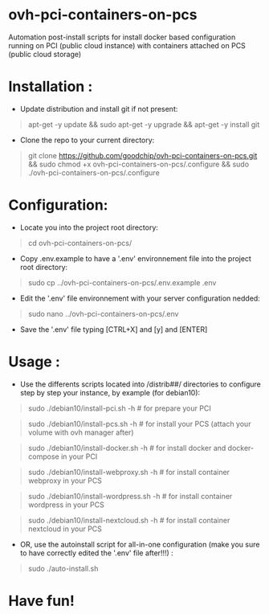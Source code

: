 # ovh-pci-containers-on-pcs
Automation post-install scripts for install docker based configuration running on PCI (public cloud instance) with containers attached on PCS (public cloud storage)


# Installation :
* Update distribution and install git if not present:
> apt-get -y update && sudo apt-get -y upgrade && apt-get -y install git

* Clone the repo to your current directory:
> git clone https://github.com/goodchip/ovh-pci-containers-on-pcs.git && sudo chmod +x ovh-pci-containers-on-pcs/.configure && sudo ./ovh-pci-containers-on-pcs/.configure

# Configuration:
* Locate you into the project root directory:
> cd ovh-pci-containers-on-pcs/

* Copy .env.example to have a '.env' environnement file into the project root directory:
> sudo cp ../ovh-pci-containers-on-pcs/.env.example .env

* Edit the '.env' file environnement with your server configuration nedded:
> sudo nano ../ovh-pci-containers-on-pcs/.env

* Save the '.env' file typing [CTRL+X] and [y] and [ENTER]


# Usage :
* Use the differents scripts located into /distrib##/ directories to configure step by step your instance, by example (for debian10):

> sudo ./debian10/install-pci.sh -h        # for prepare your PCI

> sudo ./debian10/install-pcs.sh -h        # for install your PCS (attach your volume with ovh manager after)

> sudo ./debian10/install-docker.sh -h     # for install docker and docker-compose in your PCI

> sudo ./debian10/install-webproxy.sh -h   # for install container webproxy in your PCS

> sudo ./debian10/install-wordpress.sh -h   # for install container wordpress in your PCS

> sudo ./debian10/install-nextcloud.sh -h   # for install container nextcloud in your PCS

* OR, use the autoinstall script for all-in-one configuration (make you sure to have correctly edited the '.env' file after!!!) :
> sudo ./auto-install.sh

# Have fun!

